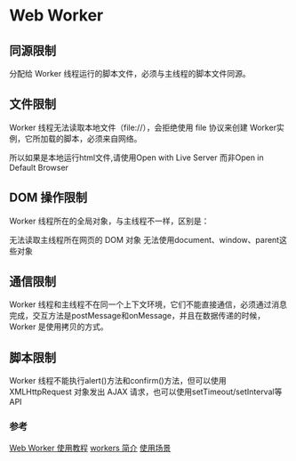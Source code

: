 # Web Worker

## 同源限制

分配给 Worker 线程运行的脚本文件，必须与主线程的脚本文件同源。

## 文件限制

Worker 线程无法读取本地文件（file://），会拒绝使用 file 协议来创建 Worker实例，它所加载的脚本，必须来自网络。

所以如果是本地运行html文件,请使用Open with Live Server 而非Open in Default Browser

## DOM 操作限制

Worker 线程所在的全局对象，与主线程不一样，区别是：

无法读取主线程所在网页的 DOM 对象
无法使用document、window、parent这些对象

## 通信限制

Worker 线程和主线程不在同一个上下文环境，它们不能直接通信，必须通过消息完成，交互方法是postMessage和onMessage，并且在数据传递的时候， Worker 是使用拷贝的方式。

## 脚本限制

Worker 线程不能执行alert()方法和confirm()方法，但可以使用 XMLHttpRequest 对象发出 AJAX 请求，也可以使用setTimeout/setInterval等API

### 参考

[Web Worker 使用教程](https://www.ruanyifeng.com/blog/2018/07/web-worker.html)
[workers 简介](https://developer.mozilla.org/zh-CN/docs/Learn/JavaScript/Asynchronous/Introducing_workers)
[使用场景](https://juejin.cn/post/7148239142806093838)
